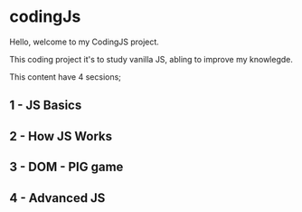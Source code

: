 # codingJs

Hello, welcome to my CodingJS project.

This coding project it's to study vanilla JS, abling to improve my knowlegde.

This content have 4 secsions;

## 1 - JS Basics

## 2 - How JS Works

## 3 - DOM - PIG game

## 4 - Advanced JS
